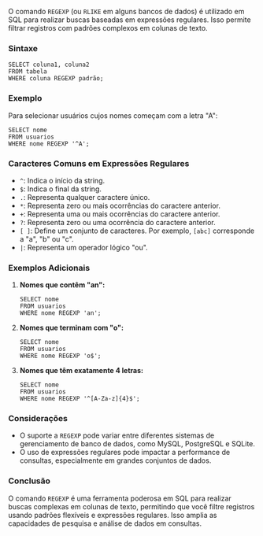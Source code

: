 O comando `REGEXP` (ou `RLIKE` em alguns bancos de dados) é utilizado em SQL para realizar buscas baseadas em expressões regulares. Isso permite filtrar registros com padrões complexos em colunas de texto.

### Sintaxe

```
SELECT coluna1, coluna2
FROM tabela
WHERE coluna REGEXP padrão;
```

### Exemplo

Para selecionar usuários cujos nomes começam com a letra "A":

```
SELECT nome
FROM usuarios
WHERE nome REGEXP '^A';
```

### Caracteres Comuns em Expressões Regulares

- `^`: Indica o início da string.
- `$`: Indica o final da string.
- `.`: Representa qualquer caractere único.
- `*`: Representa zero ou mais ocorrências do caractere anterior.
- `+`: Representa uma ou mais ocorrências do caractere anterior.
- `?`: Representa zero ou uma ocorrência do caractere anterior.
- `[ ]`: Define um conjunto de caracteres. Por exemplo, `[abc]` corresponde a "a", "b" ou "c".
- `|`: Representa um operador lógico "ou".

### Exemplos Adicionais

1. **Nomes que contêm "an":**

    ```
    SELECT nome
    FROM usuarios
    WHERE nome REGEXP 'an';
    ```

2. **Nomes que terminam com "o":**

    ```
    SELECT nome
    FROM usuarios
    WHERE nome REGEXP 'o$';
    ```

3. **Nomes que têm exatamente 4 letras:**

    ```
    SELECT nome
    FROM usuarios
    WHERE nome REGEXP '^[A-Za-z]{4}$';
    ```

### Considerações

- O suporte a `REGEXP` pode variar entre diferentes sistemas de gerenciamento de banco de dados, como MySQL, PostgreSQL e SQLite.
- O uso de expressões regulares pode impactar a performance de consultas, especialmente em grandes conjuntos de dados.

### Conclusão

O comando `REGEXP` é uma ferramenta poderosa em SQL para realizar buscas complexas em colunas de texto, permitindo que você filtre registros usando padrões flexíveis e expressões regulares. Isso amplia as capacidades de pesquisa e análise de dados em consultas.